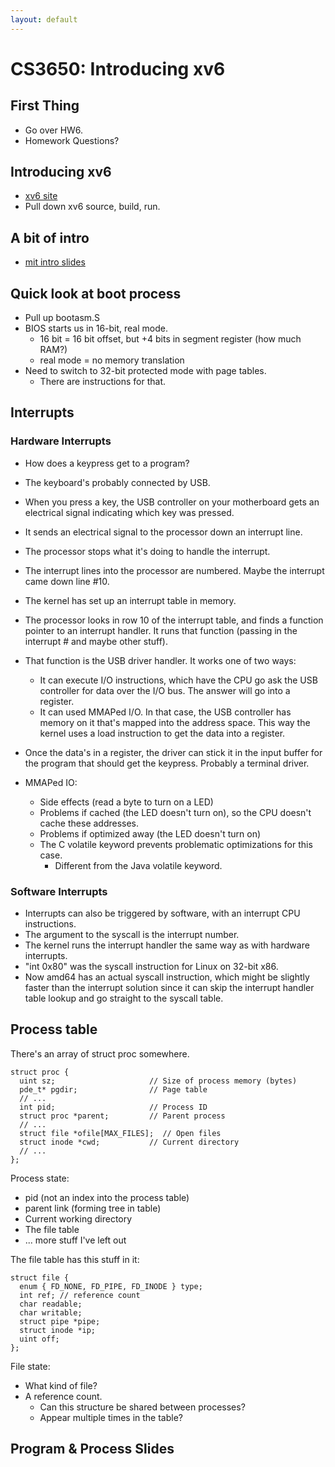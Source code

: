 ```yaml
---
layout: default
---
```


# CS3650: Introducing xv6

## First Thing

 - Go over HW6.
 - Homework Questions?

## Introducing xv6

 - [xv6 site](https://pdos.csail.mit.edu/6.828/2014/xv6.html)
 - Pull down xv6 source, build, run.

## A bit of intro

 - [mit intro slides](./mit-x86-slides.pdf)

## Quick look at boot process

 - Pull up bootasm.S
 - BIOS starts us in 16-bit, real mode.
   - 16 bit = 16 bit offset, but +4 bits in segment register (how much RAM?)
   - real mode = no memory translation
 - Need to switch to 32-bit protected mode with page tables.
   - There are instructions for that.

## Interrupts

### Hardware Interrupts

 - How does a keypress get to a program?
 - The keyboard's probably connected by USB.
 - When you press a key, the USB controller on your motherboard gets an electrical signal
   indicating which key was pressed.
 - It sends an electrical signal to the processor down an interrupt line.
 - The processor stops what it's doing to handle the interrupt.
 - The interrupt lines into the processor are numbered. Maybe the interrupt came down line #10. 
 - The kernel has set up an interrupt table in memory.
 - The processor looks in row 10 of the interrupt table, and finds a function pointer to an
   interrupt handler. It runs that function (passing in the interrupt # and maybe other stuff).
 - That function is the USB driver handler. It works one of two ways:
   - It can execute I/O instructions, which have the CPU go ask the USB controller for data
     over the I/O bus. The answer will go into a register.
   - It can used MMAPed I/O. In that case, the USB controller has memory on it that's mapped 
     into the address space. This way the kernel uses a load instruction to get the data into
     a register.
 - Once the data's in a register, the driver can stick it in the input buffer for the program
   that should get the keypress. Probably a terminal driver.

 - MMAPed IO:
   - Side effects (read a byte to turn on a LED)
   - Problems if cached (the LED doesn't turn on), so the CPU doesn't cache these addresses.
   - Problems if optimized away (the LED doesn't turn on)
   - The C volatile keyword prevents problematic optimizations for this case.
     - Different from the Java volatile keyword.

### Software Interrupts

 - Interrupts can also be triggered by software, with an interrupt CPU instructions.
 - The argument to the syscall is the interrupt number.
 - The kernel runs the interrupt handler the same way as with hardware interrupts.
 - "int 0x80" was the syscall instruction for Linux on 32-bit x86.
 - Now amd64 has an actual syscall instruction, which might be slightly faster than the interrupt
   solution since it can skip the interrupt handler table lookup and go straight to the syscall table.

## Process table

There's an array of struct proc somewhere.

    struct proc {
      uint sz;                     // Size of process memory (bytes)
      pde_t* pgdir;                // Page table
      // ...
      int pid;                     // Process ID
      struct proc *parent;         // Parent process
      // ...
      struct file *ofile[MAX_FILES];  // Open files
      struct inode *cwd;           // Current directory
      // ...
    };

Process state:

 * pid (not an index into the process table)
 * parent link (forming tree in table)
 * Current working directory
 * The file table
 * ... more stuff I've left out

The file table has this stuff in it:

    struct file {
      enum { FD_NONE, FD_PIPE, FD_INODE } type;
      int ref; // reference count
      char readable;
      char writable;
      struct pipe *pipe;
      struct inode *ip;
      uint off;
    };

File state:
 
  * What kind of file?
  * A reference count.
    * Can this structure be shared between processes? 
    * Appear multiple times in the table?

## Program & Process Slides


